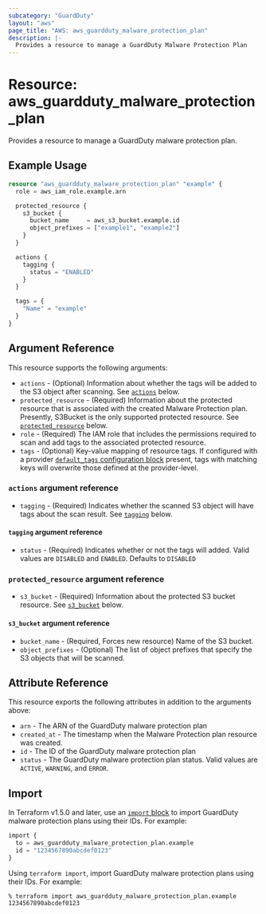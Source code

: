 ```yaml
---
subcategory: "GuardDuty"
layout: "aws"
page_title: "AWS: aws_guardduty_malware_protection_plan"
description: |-
  Provides a resource to manage a GuardDuty Malware Protection Plan
---
```


# Resource: aws_guardduty_malware_protection_plan

Provides a resource to manage a GuardDuty malware protection plan.

## Example Usage

```terraform
resource "aws_guardduty_malware_protection_plan" "example" {
  role = aws_iam_role.example.arn

  protected_resource {
    s3_bucket {
      bucket_name     = aws_s3_bucket.example.id
      object_prefixes = ["example1", "example2"]
    }
  }

  actions {
    tagging {
      status = "ENABLED"
    }
  }

  tags = {
    "Name" = "example"
  }
}
```

## Argument Reference

This resource supports the following arguments:

* `actions` - (Optional) Information about whether the tags will be added to the S3 object after scanning. See [`actions`](#actions-argument-reference) below.
* `protected_resource` - (Required) Information about the protected resource that is associated with the created Malware Protection plan. Presently, S3Bucket is the only supported protected resource. See [`protected_resource`](#protected_resource-argument-reference) below.
* `role` - (Required) The IAM role that includes the permissions required to scan and add tags to the associated protected resource.
* `tags` - (Optional) Key-value mapping of resource tags. If configured with a provider [`default_tags` configuration block](https://registry.terraform.io/providers/hashicorp/aws/latest/docs#default_tags-configuration-block) present, tags with matching keys will overwrite those defined at the provider-level.

### `actions` argument reference

* `tagging` - (Required) Indicates whether the scanned S3 object will have tags about the scan result. See [`tagging`](#tagging-argument-reference) below.

#### `tagging` argument reference

* `status` - (Required) Indicates whether or not the tags will added. Valid values are `DISABLED` and `ENABLED`. Defaults to `DISABLED`

### `protected_resource` argument reference

* `s3_bucket` - (Required) Information about the protected S3 bucket resource. See [`s3_bucket`](#s3_bucket-argument-reference) below.

#### `s3_bucket` argument reference

* `bucket_name` - (Required, Forces new resource) Name of the S3 bucket.
* `object_prefixes` - (Optional) The list of object prefixes that specify the S3 objects that will be scanned.

## Attribute Reference

This resource exports the following attributes in addition to the arguments above:

* `arn` - The ARN of the GuardDuty malware protection plan
* `created_at` - The timestamp when the Malware Protection plan resource was created.
* `id` - The ID of the GuardDuty malware protection plan
* `status` - The GuardDuty malware protection plan status. Valid values are `ACTIVE`, `WARNING`, and `ERROR`.

## Import

In Terraform v1.5.0 and later, use an [`import` block](https://developer.hashicorp.com/terraform/language/import) to import GuardDuty malware protection plans using their IDs. For example:

```terraform
import {
  to = aws_guardduty_malware_protection_plan.example
  id = "1234567890abcdef0123"
}
```

Using `terraform import`, import GuardDuty malware protection plans using their IDs. For example:

```console
% terraform import aws_guardduty_malware_protection_plan.example 1234567890abcdef0123
```
